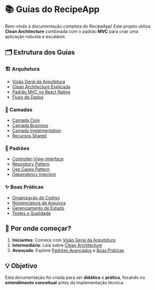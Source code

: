 # 📚 Guias do RecipeApp

Bem-vindo à documentação completa do RecipeApp! Este projeto utiliza **Clean Architecture** combinada com o padrão **MVC** para criar uma aplicação robusta e escalável.

## 🗂️ Estrutura dos Guias

### 🏗️ Arquitetura
- [Visão Geral da Arquitetura](architecture/overview.md)
- [Clean Architecture Explicada](architecture/clean-architecture.md)
- [Padrão MVC no React Native](architecture/mvc-pattern.md)
- [Fluxo de Dados](architecture/data-flow.md)

### 🎯 Camadas
- [Camada Core](layers/core-layer.md)
- [Camada Business](layers/business-layer.md)
- [Camada Implementation](layers/impl-layer.md)
- [Recursos Shared](layers/shared-layer.md)

### 🎨 Padrões
- [Controller-View-Interface](patterns/cvi-pattern.md)
- [Repository Pattern](patterns/repository-pattern.md)
- [Use Cases Pattern](patterns/usecase-pattern.md)
- [Dependency Injection](patterns/dependency-injection.md)

### ✨ Boas Práticas
- [Organização de Código](best-practices/code-organization.md)
- [Nomenclatura de Arquivos](best-practices/naming-conventions.md)
- [Gerenciamento de Estado](best-practices/state-management.md)
- [Testes e Qualidade](best-practices/testing-quality.md)

## 🚀 Por onde começar?

1. **Iniciantes**: Comece com [Visão Geral da Arquitetura](architecture/overview.md)
2. **Intermediário**: Leia sobre [Clean Architecture](architecture/clean-architecture.md)
3. **Avançado**: Explore [Padrões Avançados](patterns/) e [Boas Práticas](best-practices/)

## 💡 Objetivo

Esta documentação foi criada para ser **didática** e **prática**, focando no **entendimento conceitual** antes da implementação técnica.